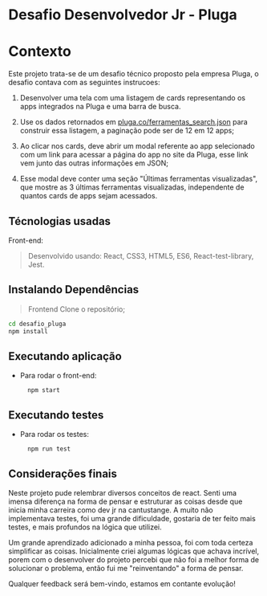 # Desafio Desenvolvedor Jr - Pluga

# Contexto
Este projeto trata-se de um desafio técnico proposto pela empresa Pluga, o desafio contava com as seguintes instrucoes: 

1. Desenvolver uma tela com uma listagem de cards representando os apps integrados na Pluga e uma barra de busca.
                                                        
2. Use os dados retornados em [pluga.co/ferramentas_search.json](https://pluga.co/ferramentas_search.json) para construir essa listagem, a paginação pode ser de 12 em 12 apps;

3. Ao clicar nos cards, deve abrir um modal referente ao app selecionado com um link para acessar a página do app no site da Pluga, esse link vem junto das outras informações em JSON;

4. Esse modal deve conter uma seção "Últimas ferramentas visualizadas", que mostre as 3 últimas ferramentas visualizadas, independente de quantos cards de apps sejam acessados.

## Técnologias usadas

Front-end:
> Desenvolvido usando: React, CSS3, HTML5, ES6, React-test-library, Jest.


## Instalando Dependências

> Frontend
Clone o repositório;
```bash
cd desafio_pluga 
npm install
``` 
## Executando aplicação

* Para rodar o front-end:

  ```
    npm start
  ```

## Executando testes

* Para rodar os testes:

  ```
    npm run test
  ```

## Considerações finais

Neste projeto pude relembrar diversos conceitos de react. Senti uma imensa diferença na forma de pensar e estruturar as coisas desde que inicia minha carreira como dev jr na cantustange.
A muito não implementava testes, foi uma grande dificuldade, gostaria de ter feito mais testes, e mais profundos na lógica que utilizei.

Um grande aprendizado adicionado a minha pessoa, foi com toda certeza simplificar as coisas. Inicialmente criei algumas lógicas que achava incrível, porem com o desenvolver do projeto percebi que não foi a melhor forma de solucionar o problema, então fui me "reinventando" a forma de pensar.

Qualquer feedback será bem-vindo, estamos em contante evolução!
